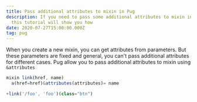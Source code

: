 ```yaml
---
title: Pass additional attributes to mixin in Pug
description: If you need to pass some additional attributes to mixin in Pug,
  this tutorial will show you how
date: 2020-07-27T15:00:00.000Z
tag: pug
---
```

When you create a new mixin, you can get attributes from parameters. But these parameters are fixed and general, you can't pass additional attributes for different cases. Pug allow you to pass additional attributes to mixin using `&attributes`

```javascript
mixin link(href, name)
  a(href=href)&attributes(attributes)= name

+link('/foo', 'foo')(class="btn")
```